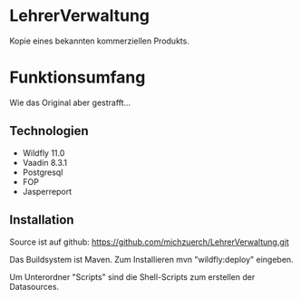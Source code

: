 LehrerVerwaltung
==============

Kopie eines bekannten kommerziellen Produkts.

Funktionsumfang
========

Wie das Original aber gestrafft...


Technologien
-------------------------

- Wildfly 11.0
- Vaadin 8.3.1
- Postgresql
- FOP
- Jasperreport


Installation
-------------------------

Source ist auf github: https://github.com/michzuerch/LehrerVerwaltung.git

Das Buildsystem ist Maven. Zum Installieren mvn "wildfly:deploy" eingeben.

Um Unterordner "Scripts" sind die Shell-Scripts zum erstellen der Datasources.
